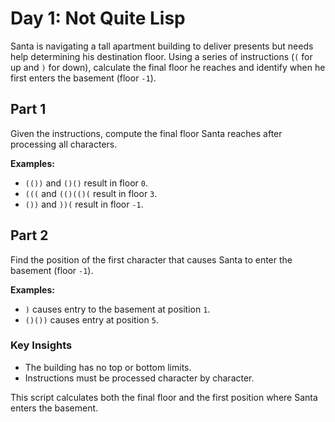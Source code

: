 # Day 1: Not Quite Lisp

Santa is navigating a tall apartment building to deliver presents but needs help determining his destination floor. Using a series of instructions (`(` for up and `)` for down), calculate the final floor he reaches and identify when he first enters the basement (floor `-1`).

## Part 1
Given the instructions, compute the final floor Santa reaches after processing all characters.

**Examples:**
- `(())` and `()()` result in floor `0`.
- `(((` and `(()(()(` result in floor `3`.
- `())` and `))(` result in floor `-1`.

## Part 2
Find the position of the first character that causes Santa to enter the basement (floor `-1`).

**Examples:**
- `)` causes entry to the basement at position `1`.
- `()())` causes entry at position `5`.

### Key Insights
- The building has no top or bottom limits.
- Instructions must be processed character by character.

This script calculates both the final floor and the first position where Santa enters the basement.